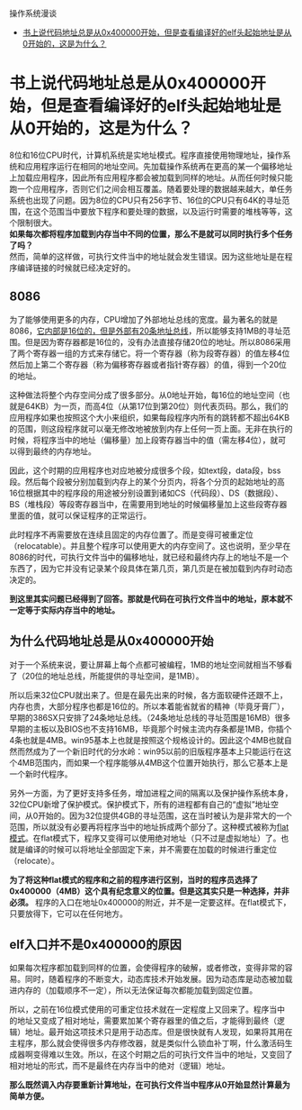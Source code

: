 操作系统漫谈
- [书上说代码地址总是从0x400000开始，但是查看编译好的elf头起始地址是从0开始的，这是为什么？](#书上说代码地址总是从0x400000开始但是查看编译好的elf头起始地址是从0开始的这是为什么)

# 书上说代码地址总是从0x400000开始，但是查看编译好的elf头起始地址是从0开始的，这是为什么？
8位和16位CPU时代，计算机系统是实地址模式。程序直接使用物理地址，操作系统和应用程序运行在相同的地址空间。先加载操作系统再在更高的某一个偏移地址上加载应用程序，因此所有应用程序都会被加载到同样的地址。从而任何时候只能跑一个应用程序，否则它们之间会相互覆盖。随着要处理的数据越来越大，单任务系统也出现了问题。因为8位的CPU只有256字节、16位的CPU只有64K的寻址范围，在这个范围当中要放下程序和要处理的数据，以及运行时需要的堆栈等等，这个限制很大。    
**如果每次都将程序加载到内存当中不同的位置，那么不是就可以同时执行多个任务了吗？**  
然而，简单的这样做，可执行文件当中的地址就会发生错误。因为这些地址是在程序编译链接的时候就已经决定好的。  
## 8086
为了能够使用更多的内存，CPU增加了外部地址总线的宽度。最为著名的就是8086，[它内部是16位的，但是外部有20条地址总线](../week3/x86_mode/README.md)，所以能够支持1MB的寻址范围。但是因为寄存器都是16位的，没有办法直接存储20位的地址。所以8086采用了两个寄存器一组的方式来存储它。将一个寄存器（称为段寄存器）的值左移4位然后加上第二个寄存器（称为偏移寄存器或者指针寄存器）的值，得到一个20位的地址。  

这种做法将整个内存空间分成了很多部分。从0地址开始，每16位的地址空间（也就是64KB）为一页，而高4位（从第17位到第20位）则代表页码。那么，我们的应用程序如果也按照这个大小来组织，如果每段程序内所有的跳转都不超出64KB的范围，则这段程序就可以毫无修改地被放到内存上任何一页上面。无非在执行的时候，将程序当中的地址（偏移量）加上段寄存器当中的值（需左移4位），就可以得到最终的内存地址。  

因此，这个时期的应用程序也对应地被分成很多个段，如text段，data段，bss段。然后每个段被分别加载到内存上的某个分页内，将各个分页的起始地址的高16位根据其中的程序段的用途被分别设置到诸如CS（代码段）、DS（数据段）、BS（堆栈段）等段寄存器当中，在需要用到地址的时候偏移量加上这些段寄存器里面的值，就可以保证程序的正常运行。  

此时程序不再需要放在连续且固定的内存位置了。而是变得可被重定位（relocatable）。并且整个程序可以使用更大的内存空间了。这也说明，至少早在8086的时代，可执行文件当中的偏移地址，就已经和最终内存上的地址不是一个东西了，因为它并没有记录某个段具体在第几页，第几页是在被加载到内存时动态决定的。

**到这里其实问题已经得到了回答。那就是代码在可执行文件当中的地址，原本就不一定等于实际内存当中的地址。**  

## 为什么代码地址总是从0x400000开始
对于一个系统来说，要让屏幕上每个点都可被编程，1MB的地址空间就相当不够看了（20位的地址总线，所能提供的寻址空间，是1MB）。

所以后来32位CPU就出来了。但是在最先出来的时候，各方面软硬件还跟不上，内存也贵，大部分程序也都是16位的。所以本着能省就省的精神（毕竟牙膏厂），早期的386SX只安排了24条地址总线。（24条地址总线的寻址范围是16MB）很多早期的主板以及BIOS也不支持16MB，毕竟那个时候主流内存条都是1MB，你插个4条也就是4MB。win95基本上也就是按照这个规格设计的。因此这个4MB也就自然而然成为了一个新旧时代的分水岭：win95以前的旧版程序基本上只能运行在这个4MB范围内，而如果一个程序能够从4MB这个位置开始执行，那么它基本上是一个新时代程序。

另外一方面，为了更好支持多任务，增加进程之间的隔离以及保护操作系统本身，32位CPU新增了保护模式。保护模式下，所有的进程都有自己的“虚拟”地址空间，从0开始的。因为32位提供4GB的寻址范围，这在当时被认为是非常大的一个范围，所以就没有必要再将程序当中的地址拆成两个部分了。这种模式被称为[flat模式](../week3/address_transfer/README.md)。在flat模式下，程序又变得可以使用绝对地址（只不过是虚拟地址）了。也就是编译的时候可以将地址全部固定下来，并不需要在加载的时候进行重定位（relocate）。

**为了将这种flat模式的程序和之前的程序进行区别，当时的程序员选择了0x400000（4MB）这个具有纪念意义的位置。但是这其实只是一种选择，并非必须。** 程序的入口在地址0x400000的附近，并不是一定要这样。在flat模式下，只要放得下，它可以在任何地方。

## elf入口并不是0x400000的原因

如果每次程序都加载到同样的位置，会使得程序的破解，或者修改，变得非常的容易。同时，随着程序的不断变大，动态库技术开始发展。因为动态库是动态被加载进内存的（加载顺序不一定），所以无法保证每次都能加载到固定位置。  

所以，之前在16位模式使用的可重定位技术就在一定程度上又回来了。程序当中的地址又变成了相对地址，需要累加某个寄存器里的值之后，才能得到最终（逻辑）地址。最开始这项技术只是用于动态库。但是很快就有人发现，如果将其用在主程序，那么就会使得很多内存修改器，就是类似什么锁血补丁啊，什么激活码生成器啊变得难以生效。所以，在这个时期之后的可执行文件当中的地址，又变回了相对地址的形式，而不是最终在内存当中的绝对（逻辑）地址。

**那么既然调入内存要重新计算地址，在可执行文件当中程序从0开始显然计算最为简单方便。**



















